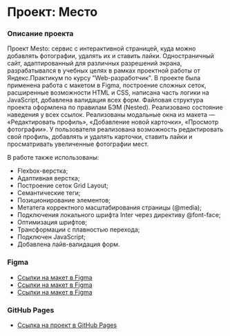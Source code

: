 # Проект: Место

### Описание проекта

Проект Mesto: сервис с интерактивной страницей, куда можно добавлять фотографии, удалять их и ставить лайки.
Одностраничный сайт, адаптированный для различных разрешений экрана, разрабатывался в учебных целях в рамках проектной работы от Яндекс.Практикум по курсу "Web-разработчик". В проекте была применена работа с макетом в Figma, построение сложных сеток, расширенные возможности HTML и CSS, написана часть логики на JavaScript, добавлена валидация всех форм. Файловая структура проекта оформлена по правилам БЭМ (Nested). Реализовано состояние наведения у всех ссылок. Реализованы модальные окна из макета — «Редактировать профиль», «Добавление новой карточки», «Просмотр фотографии». У пользователя реализована возможность редактировать свой профиль, добавлять и удалять карточки, ставить лайки и просматривать увеличенные фотографии мест.

В работе также использованы:

* Flexbox-верстка;
* Адаптивная верстка;
* Построение сеток Grid Layout;
* Семантические теги;
* Позиционирование элементов;
* Метатега корректного масштабирования страницы (@media);
* Подключения локального шрифта Inter через директиву @font-face;
* Оптимизация шрифтов;
* Трансформации с плавностью перехода;
* Подключен JavaScript;
* Добавлена лайв-валидация форм.


### Figma

* [Ссылки на макет в Figma](https://www.figma.com/file/2cn9N9jSkmxD84oJik7xL7/JavaScript.-Sprint-4?node-id=0%3A1)
* [Ссылки на макет в Figma](https://www.figma.com/file/bjyvbKKJN2naO0ucURl2Z0/JavaScript.-Sprint-5?node-id=0%3A1)
* [Ссылки на макет в Figma](https://www.figma.com/file/kRVLKwYG3d1HGLvh7JFWRT/JavaScript.-Sprint-6?node-id=1124%3A2)


### GitHub Pages

* [Ссылка на проект в GitHub Pages](https://iri-sha.github.io/mesto/)
